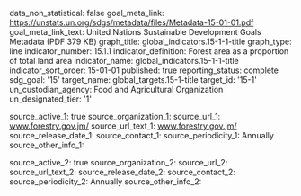 data_non_statistical: false
goal_meta_link: https://unstats.un.org/sdgs/metadata/files/Metadata-15-01-01.pdf
goal_meta_link_text: United Nations Sustainable Development Goals Metadata (PDF 379
  KB)
graph_title: global_indicators.15-1-1-title
graph_type: line
indicator_number: 15.1.1
indicator_definition: Forest area as a proportion of total land area
indicator_name: global_indicators.15-1-1-title
indicator_sort_order: 15-01-01
published: true
reporting_status: complete
sdg_goal: '15'
target_name: global_targets.15-1-title
target_id: '15-1'
un_custodian_agency: Food and Agricultural Organization
un_designated_tier: '1'

source_active_1: true
source_organization_1: 
source_url_1: www.forestry.gov.jm/
source_url_text_1: www.forestry.gov.jm/
source_release_date_1: 
source_contact_1: 
source_periodicity_1: Annually
source_other_info_1: 
    
source_active_2: true
source_organization_2: 
source_url_2: 
source_url_text_2: 
source_release_date_2: 
source_contact_2: 
source_periodicity_2: Annually
source_other_info_2:  
   